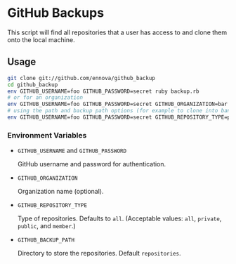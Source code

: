 # GitHub Backups

This script will find all repositories that a user has access to and clone them
onto the local machine.

## Usage

```sh
git clone git://github.com/ennova/github_backup
cd github_backup
env GITHUB_USERNAME=foo GITHUB_PASSWORD=secret ruby backup.rb
# or for an organization
env GITHUB_USERNAME=foo GITHUB_PASSWORD=secret GITHUB_ORGANIZATION=bar ruby backup.rb
# using the path and backup path options (for example to clone into bananjour)
env GITHUB_USERNAME=foo GITHUB_PASSWORD=secret GITHUB_REPOSITORY_TYPE=public GITHUB_BACKUP_PATH=$HOME/.bananajour/repositories ruby backup.rb
```

### Environment Variables

  - `GITHUB_USERNAME` and `GITHUB_PASSWORD`

    GitHub username and password for authentication.

  - `GITHUB_ORGANIZATION`

    Organization name (optional).

  - `GITHUB_REPOSITORY_TYPE`

    Type of repositories. Defaults to `all`. (Acceptable values: `all`, `private`, `public`, and `member`.)

  - `GITHUB_BACKUP_PATH`

    Directory to store the repositories. Default `repositories`.
